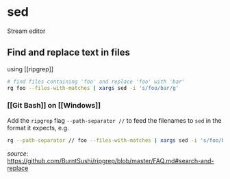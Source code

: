 # sed

Stream editor

## Find and replace text in files

using [[ripgrep]]

```bash
# find files containing 'foo' and replace 'foo' with 'bar'
rg foo --files-with-matches | xargs sed -i 's/foo/bar/g'
```

### [[Git Bash]] on [[Windows]]

Add the `ripgrep` flag `--path-separator //` to feed the filenames to `sed` in the format it expects, e.g.

```bash
rg --path-separator // foo --files-with-matches | xargs sed -i 's/foo/bar/g'
```

_source_: <https://github.com/BurntSushi/ripgrep/blob/master/FAQ.md#search-and-replace>
